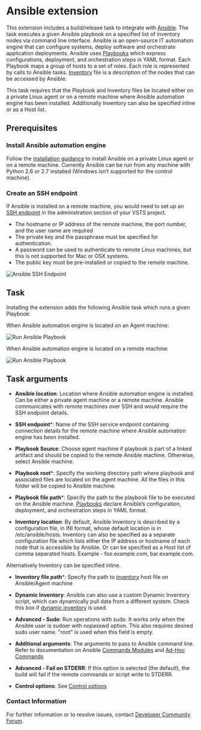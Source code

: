 # Ansible extension

This extension includes a build/release task to integrate with [Ansible](http://docs.ansible.com/ansible/latest/index.html). The task executes a given Ansible playbook on a specified list of inventory nodes via command line interface.
Ansible is an open-source IT automation engine that can configure systems, deploy software and orchestrate application deployments.
Ansible uses [Playbooks](http://docs.ansible.com/ansible/latest/playbooks.html) which express configurations, deployment, and orchestration steps in YAML format. Each Playbook maps a group of hosts to a set of roles. Each role is represented by calls to Ansible tasks.
[Inventory](http://docs.ansible.com/ansible/latest/intro_inventory.html) file is a description of the nodes that can be accessed by Ansible.

This task requires that the Playbook and Inventory files be located either on a private Linux agent or on a remote machine where Ansible automation engine has been installed. Additionally Inventory can also be specified inline or as a Host list.

## Prerequisites

### Install Ansible automation engine

Follow the [installation guidance](http://docs.ansible.com/ansible/latest/intro_installation.html) to install Ansible on a private Linux agent or on a remote machine. Currently Ansible can be run from any machine with Python 2.6 or 2.7 installed (Windows isn’t supported for the control machine).

### Create an SSH endpoint

If Ansible is installed on a remote machine, you would need to set up an [SSH endpoint](https://www.visualstudio.com/en-us/docs/build/concepts/library/service-endpoints#sep-ssh) in the administration section of your VSTS project.

- The hostname or IP address of the remote machine, the port number, and the user name are required
- The private key and the passphrase must be specified for authentication.
- A password can be used to authenticate to remote Linux machines, but this is not supported for Mac or OSX systems.
- The public key must be pre-installed or copied to the remote machine.

![Ansible SSH Endpoint](Images/ansible_endpoint.PNG)

## Task

Installing the extension adds the following Ansible task which runs a given Playbook:

When Ansible automation engine is located on an Agent machine:

![Run Ansible Playbook](Images/ansible_screen_1.PNG)

When Ansible automation engine is located on a remote machine:

![Run Ansible Playbook](Images/ansible_screen_2.PNG)

## Task arguments

* **Ansible location**: Location where Ansible automation engine is installed. Can be either a private agent machine or a remote machine. Ansible communicates with remote machines over SSH and would require the SSH endpoint details.

* **SSH endpoint**\*: Name of the SSH service endpoint containing connection details for the remote machine where Ansible automation engine has been installed.

* **Playbook Source**: Choose agent machine if playbook is part of a linked artifact and should be copied to the remote Ansible machine. Otherwise, select Ansible machine.

* **Playbook root**\*: Specify the working directory path where playbook and associated files are located on the agent machine. All the files in this folder will be copied to Ansible machine.

* **Playbook file path**\*: Specify the path to the playbook file to be executed on the Ansible machine. [Playbooks](http://docs.ansible.com/ansible/latest/playbooks.html) declare Ansible’s configuration, deployment, and orchestration steps in YAML format.

* **Inventory location**: By default, Ansible Inventory is described by a configuration file, in INI format, whose default location is in /etc/ansible/hosts. Inventory can also be specified as a separate configuration file which lists either the IP address or hostname of each node that is accessible by Ansible. Or can be specified as a Host list of comma separated hosts. Example - foo.example.com, bar.example.com.

Alternatively Inventory can be specified inline.

* **Inventory file path**\*: Specify the path to [inventory](http://docs.ansible.com/ansible/latest/intro_inventory.html) host file on Ansible/Agent machine

* **Dynamic Inventory**: Ansible can also use a custom Dynamic Inventory script, which can dynamically pull data from a different system. Check this box if [dynamic inventory](http://docs.ansible.com/ansible/latest/intro_dynamic_inventory.html) is used.

* **Advanced - Sudo**: Run operations with sudo. It works only when the Ansible user is sudoer with nopasswd option.
This also requires desired sudo user name. \"root\" is used when this field is empty.

* **Additional arguments**: The arguments to pass to Ansible command line. Refer to documentation on Ansible [Commands Modules](http://docs.ansible.com/ansible/latest/list_of_commands_modules.html) and [Ad-Hoc Commands](http://docs.ansible.com/ansible/latest/intro_adhoc.html)

* **Advanced - Fail on STDERR**: If this option is selected (the default), the build will fail if the remote commands or script write to STDERR.

* **Control options**: See [Control options](https://www.visualstudio.com/en-us/docs/build/concepts/process/tasks#controloptions)

### Contact Information

For further information or to resolve issues, contact [Developer Community Forum](https://developercommunity.visualstudio.com/spaces/21/index.html).
